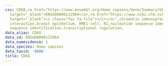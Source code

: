 ```yaml
---
csv: CDK8,<a href="https://www.ensembl.org/Homo_sapiens/Gene/Summary?db=core;g=ENSG00000132964"
  target="_blank">ENSG00000132964</a>,<a href="https://www.ncbi.nlm.nih.gov/pubmed/22863008"
  target="_blank"><i class="fas fa-file"></i></a>",chromatin immunoprecipitation assay,direct
  interaction,breast epithelium, HME1 cell, R2,nucleotide sequence identification,nucleotide
  sequence identification,transcriptional regulation,
data_alias: CDK8
data_id: ENSG00000132964
data_numevidence: 1
data_species: Homo sapiens
data_taxid: '9606'
title: CDK8
---
```

